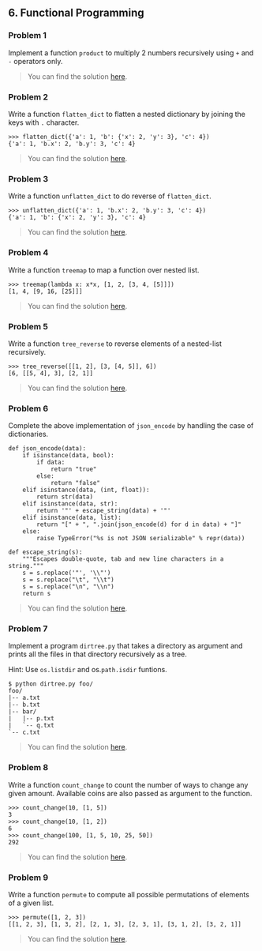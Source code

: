 ## 6. Functional Programming

### Problem 1
Implement a function `product` to multiply 2 numbers recursively 
using `+` and `-` operators only.

> You can find the solution [here](problem_01.py).

### Problem 2
Write a function `flatten_dict` to flatten a nested dictionary 
by joining the keys with `.` character.

    >>> flatten_dict({'a': 1, 'b': {'x': 2, 'y': 3}, 'c': 4})
    {'a': 1, 'b.x': 2, 'b.y': 3, 'c': 4}

> You can find the solution [here](problem_02.py).

### Problem 3
Write a function `unflatten_dict` to do reverse of `flatten_dict`.

    >>> unflatten_dict({'a': 1, 'b.x': 2, 'b.y': 3, 'c': 4})
    {'a': 1, 'b': {'x': 2, 'y': 3}, 'c': 4}

> You can find the solution [here](problem_03.py).

### Problem 4
Write a function `treemap` to map a function over nested list.

    >>> treemap(lambda x: x*x, [1, 2, [3, 4, [5]]])
    [1, 4, [9, 16, [25]]]

> You can find the solution [here](problem_04.py).

### Problem 5
Write a function `tree_reverse` to reverse elements of a nested-list recursively.

    >>> tree_reverse([[1, 2], [3, [4, 5]], 6])
    [6, [[5, 4], 3], [2, 1]]

> You can find the solution [here](problem_05.py).

### Problem 6
Complete the above implementation of `json_encode` by handling the 
case of dictionaries.

    def json_encode(data):
        if isinstance(data, bool):
            if data:
                return "true"
            else:
                return "false"
        elif isinstance(data, (int, float)):
            return str(data)
        elif isinstance(data, str):
            return '"' + escape_string(data) + '"'
        elif isinstance(data, list):
            return "[" + ", ".join(json_encode(d) for d in data) + "]"
        else:
            raise TypeError("%s is not JSON serializable" % repr(data))
    
    def escape_string(s):
        """Escapes double-quote, tab and new line characters in a string."""
        s = s.replace('"', '\\"')
        s = s.replace("\t", "\\t")
        s = s.replace("\n", "\\n")
        return s

> You can find the solution [here](problem_06.py).

### Problem 7
Implement a program `dirtree.py` that takes a directory as argument 
and prints all the files in that directory recursively as a tree.

Hint: Use `os.listdir` and os.`path.isdir` funtions.

    $ python dirtree.py foo/
    foo/
    |-- a.txt
    |-- b.txt
    |-- bar/
    |   |-- p.txt
    |   `-- q.txt
    `-- c.txt

> You can find the solution [here](problem_07.py).

### Problem 8
Write a function `count_change` to count the number of ways to change 
any given amount. Available coins are also passed as argument to the function.

    >>> count_change(10, [1, 5])
    3
    >>> count_change(10, [1, 2])
    6
    >>> count_change(100, [1, 5, 10, 25, 50])
    292

> You can find the solution [here](problem_08.py).

### Problem 9
Write a function `permute` to compute all possible permutations 
of elements of a given list.

    >>> permute([1, 2, 3])
    [[1, 2, 3], [1, 3, 2], [2, 1, 3], [2, 3, 1], [3, 1, 2], [3, 2, 1]]

> You can find the solution [here](problem_09.py).
